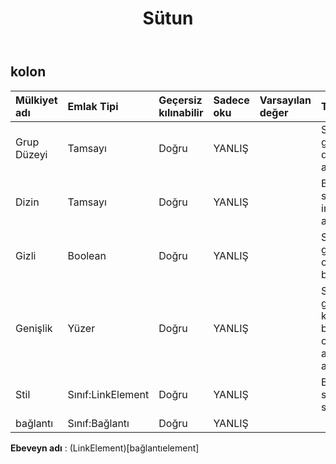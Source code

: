 ﻿---
title: Sütun
second_title: Aspose.Cells Cloud Documen
type: docs
url: /tr/specification/model/column/
description: "Aspose.Cells Bulut modeli spesifikasyonu: Sütun. Açma, oluşturma, düzenleme, bölme, birleştirme, karşılaştırma ve dönüştürme gibi özelliklerle Excel ve diğer elektronik tablo belgelerini zahmetsizce yönetin"
weight: 50
---
## **kolon**

 

| Mülkiyet adı| Emlak Tipi| Geçersiz kılınabilir| Sadece oku| Varsayılan değer| Tanım|
|:- |:- |:- |:- |:- |:- |
| Grup Düzeyi| Tamsayı| Doğru| YANLIŞ|| Sütunun grup düzeyini alır.|
| Dizin| Tamsayı| Doğru| YANLIŞ|| Bu sütunun indeksini alır.|
| Gizli| Boolean| Doğru| YANLIŞ|| Sütunun gizli olup olmadığını belirtir.|
| Genişlik| Yüzer| Doğru| YANLIŞ||Sütun genişliğini karakter birimi cinsinden alır ve ayarlar.|
| Stil| Sınıf:LinkElement| Doğru| YANLIŞ|| Bu sütunun stilini alır.|
| bağlantı| Sınıf:Bağlantı| Doğru| YANLIŞ|||

**Ebeveyn adı** : (LinkElement)[bağlantıelement]